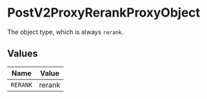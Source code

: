 # PostV2ProxyRerankProxyObject

The object type, which is always `rerank`.


## Values

| Name     | Value    |
| -------- | -------- |
| `RERANK` | rerank   |